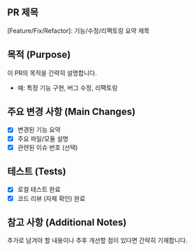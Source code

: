 ## PR 제목
[Feature/Fix/Refactor]: 기능/수정/리팩토링 요약 제목

## 목적 (Purpose)
이 PR의 목적을 간략히 설명합니다.
- 예: 특정 기능 구현, 버그 수정, 리팩토링

## 주요 변경 사항 (Main Changes)
- [x] 변경된 기능 요약
- [x] 주요 파일/모듈 설명
- [x] 관련된 이슈 번호 (선택)

## 테스트 (Tests)
- [x] 로컬 테스트 완료
- [x] 코드 리뷰 (자체 확인) 완료

## 참고 사항 (Additional Notes)
추가로 남겨야 할 내용이나 추후 개선할 점이 있다면 간략히 기재합니다.
